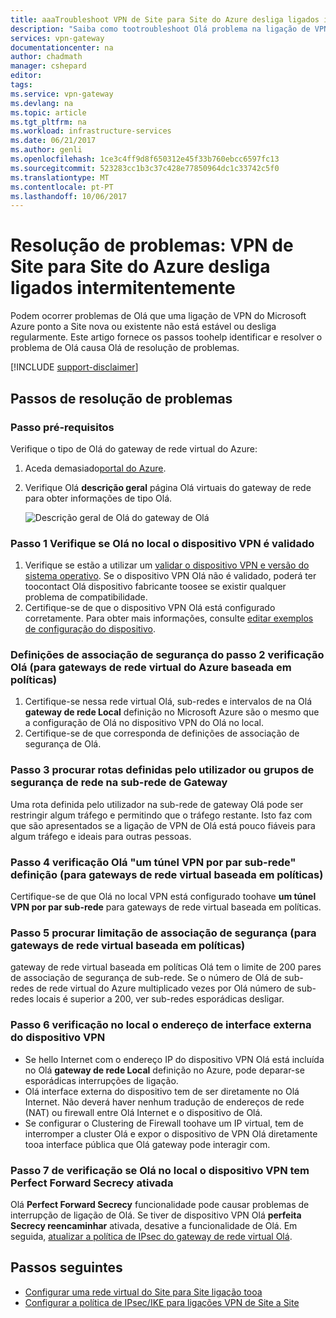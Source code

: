 ```yaml
---
title: aaaTroubleshoot VPN de Site para Site do Azure desliga ligados intermitentemente | Microsoft Docs
description: "Saiba como tootroubleshoot Olá problema na ligação de VPN de Site a Site que Olá desligado regularmente."
services: vpn-gateway
documentationcenter: na
author: chadmath
manager: cshepard
editor: 
tags: 
ms.service: vpn-gateway
ms.devlang: na
ms.topic: article
ms.tgt_pltfrm: na
ms.workload: infrastructure-services
ms.date: 06/21/2017
ms.author: genli
ms.openlocfilehash: 1ce3c4ff9d8f650312e45f33b760ebcc6597fc13
ms.sourcegitcommit: 523283cc1b3c37c428e77850964dc1c33742c5f0
ms.translationtype: MT
ms.contentlocale: pt-PT
ms.lasthandoff: 10/06/2017
---
```

# <a name="troubleshooting-azure-site-to-site-vpn-disconnects-intermittently"></a>Resolução de problemas: VPN de Site para Site do Azure desliga ligados intermitentemente

Podem ocorrer problemas de Olá que uma ligação de VPN do Microsoft Azure ponto a Site nova ou existente não está estável ou desliga regularmente. Este artigo fornece os passos toohelp identificar e resolver o problema de Olá causa Olá de resolução de problemas. 

[!INCLUDE [support-disclaimer](../../includes/support-disclaimer.md)]

## <a name="troubleshooting-steps"></a>Passos de resolução de problemas

### <a name="prerequisite-step"></a>Passo pré-requisitos

Verifique o tipo de Olá do gateway de rede virtual do Azure:

1. Aceda demasiado[portal do Azure](https://portal.azure.com).
2. Verifique Olá **descrição geral** página Olá virtuais do gateway de rede para obter informações de tipo Olá.
    
    ![Descrição geral de Olá do gateway de Olá](media\vpn-gateway-troubleshoot-site-to-site-disconnected-intermittently\gatewayoverview.png)

### <a name="step-1-check-whether-hello-on-premises-vpn-device-is-validated"></a>Passo 1 Verifique se Olá no local o dispositivo VPN é validado

1. Verifique se estão a utilizar um [validar o dispositivo VPN e versão do sistema operativo](vpn-gateway-about-vpn-devices.md#devicetable). Se o dispositivo VPN Olá não é validado, poderá ter toocontact Olá dispositivo fabricante toosee se existir qualquer problema de compatibilidade.
2. Certifique-se de que o dispositivo VPN Olá está configurado corretamente. Para obter mais informações, consulte [editar exemplos de configuração do dispositivo](vpn-gateway-about-vpn-devices.md#editing).

### <a name="step-2-check-hello-security-association-settingsfor-policy-based-azure-virtual-network-gateways"></a>Definições de associação de segurança do passo 2 verificação Olá (para gateways de rede virtual do Azure baseada em políticas)

1. Certifique-se nessa rede virtual Olá, sub-redes e intervalos de na Olá **gateway de rede Local** definição no Microsoft Azure são o mesmo que a configuração de Olá no dispositivo VPN do Olá no local.
2. Certifique-se de que corresponda de definições de associação de segurança de Olá.

### <a name="step-3-check-for-user-defined-routes-or-network-security-groups-on-gateway-subnet"></a>Passo 3 procurar rotas definidas pelo utilizador ou grupos de segurança de rede na sub-rede de Gateway

Uma rota definida pelo utilizador na sub-rede de gateway Olá pode ser restringir algum tráfego e permitindo que o tráfego restante. Isto faz com que são apresentados se a ligação de VPN de Olá está pouco fiáveis para algum tráfego e ideais para outras pessoas. 

### <a name="step-4-check-hello-one-vpn-tunnel-per-subnet-pair-setting-for-policy-based-virtual-network-gateways"></a>Passo 4 verificação Olá "um túnel VPN por par sub-rede" definição (para gateways de rede virtual baseada em políticas)

Certifique-se de que Olá no local VPN está configurado toohave **um túnel VPN por par sub-rede** para gateways de rede virtual baseada em políticas.

### <a name="step-5-check-for-security-association-limitation-for-policy-based-virtual-network-gateways"></a>Passo 5 procurar limitação de associação de segurança (para gateways de rede virtual baseada em políticas)

gateway de rede virtual baseada em políticas Olá tem o limite de 200 pares de associação de segurança de sub-rede. Se o número de Olá de sub-redes de rede virtual do Azure multiplicado vezes por Olá número de sub-redes locais é superior a 200, ver sub-redes esporádicas desligar.

### <a name="step-6-check-on-premises-vpn-device-external-interface-address"></a>Passo 6 verificação no local o endereço de interface externa do dispositivo VPN

- Se hello Internet com o endereço IP do dispositivo VPN Olá está incluída no Olá **gateway de rede Local** definição no Azure, pode deparar-se esporádicas interrupções de ligação.
- Olá interface externa do dispositivo tem de ser diretamente no Olá Internet. Não deverá haver nenhum tradução de endereços de rede (NAT) ou firewall entre Olá Internet e o dispositivo de Olá.
-  Se configurar o Clustering de Firewall toohave um IP virtual, tem de interromper a cluster Olá e expor o dispositivo de VPN Olá diretamente tooa interface pública que Olá gateway pode interagir com.

### <a name="step-7-check-whether-hello-on-premises-vpn-device-has-perfect-forward-secrecy-enabled"></a>Passo 7 de verificação se Olá no local o dispositivo VPN tem Perfect Forward Secrecy ativada

Olá **Perfect Forward Secrecy** funcionalidade pode causar problemas de interrupção de ligação de Olá. Se tiver de dispositivo VPN Olá **perfeita Secrecy reencaminhar** ativada, desative a funcionalidade de Olá. Em seguida, [atualizar a política de IPsec do gateway de rede virtual Olá](vpn-gateway-ipsecikepolicy-rm-powershell.md#managepolicy).

## <a name="next-steps"></a>Passos seguintes

- [Configurar uma rede virtual do Site para Site ligação tooa](vpn-gateway-howto-site-to-site-resource-manager-portal.md)
- [Configurar a política de IPsec/IKE para ligações VPN de Site a Site](vpn-gateway-ipsecikepolicy-rm-powershell.md)

